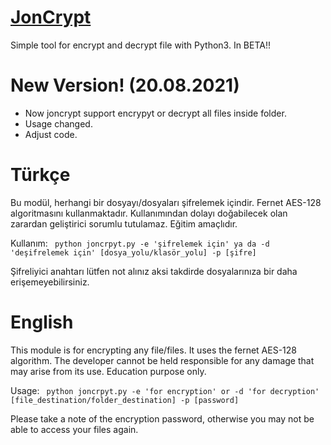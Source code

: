 # [JonCrypt](https://darkao.github.io/JonCrypt/)

Simple tool for encrypt and decrypt file with Python3. In BETA!!

# New Version! (20.08.2021)
- Now joncrypt support encrypyt or decrypt all files inside folder.
- Usage changed.
- Adjust code.


# Türkçe

  Bu modül, herhangi bir dosyayı/dosyaları şifrelemek içindir. Fernet AES-128 algoritmasını kullanmaktadır. Kullanımından dolayı doğabilecek olan zarardan geliştirici sorumlu tutulamaz. Eğitim amaçlıdır.

  Kullanım:
`` python joncrpyt.py -e 'şifrelemek için' ya da -d 'deşifrelemek için' [dosya_yolu/klasör_yolu] -p [şifre]``

   Şifreliyici anahtarı lütfen not alınız aksi takdirde dosyalarınıza bir daha erişemeyebilirsiniz.

# English

   This module is for encrypting any file/files. It uses the fernet AES-128 algorithm. The developer cannot be held responsible for any damage that may arise from its use. Education purpose only.

   Usage:
`` python joncrpyt.py -e 'for encryption' or -d 'for decryption' [file_destination/folder_destination] -p [password]``

   Please take a note of the encryption password, otherwise you may not be able to access your files again.
